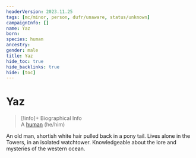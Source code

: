 ```yaml
---
headerVersion: 2023.11.25
tags: [mc/minor, person, dufr/unaware, status/unknown]
campaignInfo: []
name: Yaz
born:
species: human
ancestry:
gender: male
title: Yaz
hide_toc: true
hide_backlinks: true
hide: [toc]
---
```

# Yaz
>[!info]+ Biographical Info  
> A [human](<../../species/humans/humans.md>) (he/him)

An old man, shortish white hair pulled back in a pony tail. Lives alone in the Towers, in an isolated watchtower. Knowledgeable about the lore and mysteries of the western ocean.